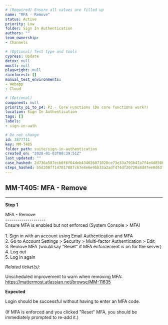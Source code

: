 ```yaml
---
# (Required) Ensure all values are filled up
name: "MFA - Remove"
status: Active
priority: Low
folder: Sign In Authentication
authors: ""
team_ownership: 
- Channels

# (Optional) Test type and tools
cypress: Update
detox: null
mmctl: null
playwright: null
rainforest: []
manual_test_environments: 
- Webapp
- Cloud

# (Optional)
component: null
priority_p1_to_p4: P2 - Core Functions (Do core functions work?)
location: Sign In Authentication
tags: []
labels: 
- sign-in-auth

# Do not change
id: 3877711
key: MM-T405
folder_path: suite/sign-in-authentication
created_on: "2020-01-03T00:39:51Z"
last_updated: ""
case_hashed: 2d736a587ecb0f6f04deb434626071020ce73e33a793b47a7f4e4d8508a3e670d9b76a92a915388b4d8678d16b929c5b
steps_hashed: b5d208ff147817887c67e4e6e9bb33a2adf474df20720a8d47ee0d6376a7974b9446bed53c67b401f934642575f7f19a
---
```


## MM-T405: MFA - Remove

---

**Step 1**

MFA - Remove\
\--------------------\
Ensure MFA is enabled but not enforced (System Console > MFA)\
\
1\. Sign in with an account using Email Authentication and MFA\
2\. Go to Account Settings > Security > Multi-factor Authentication > Edit\
3\. Remove MFA (would say "Reset" if MFA enforcement is on for the server)\
4\. Log out\
5\. Log in again

_Related ticket(s):_

Unscheduled improvement to warn when removing MFA:\
[](https://mattermost.atlassian.net/browse/MM-11635) <https://mattermost.atlassian.net/browse/MM-11635>

**Expected**

Login should be successful without having to enter an MFA code.\
\
(If MFA is enforced and you clicked "Reset" MFA, you should be immediately prompted to re-add it.)
